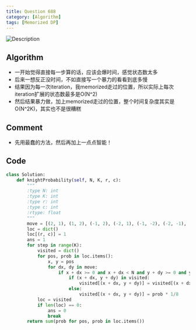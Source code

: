 ```yaml
---
title: Question 688
category: [Algorithm]
tags: [Memorized DP]
---
```


![Description](../Assets/Figure/questio688.png)

## Algorithm

- 一开始觉得直接每一步算的话，应该会爆时间，感觉状态数太多
- 后来一想反正没时间，不如直接写一个暴力的看看到底多慢
- 结果因为每一次iteration，我memorized走过的位置，所以实际上每次iteration扩展的状态数最多是O(N^2)
- 然后结果暴力做，加上memorized走过的位置，整个时间复杂度其实是O(N^2K)，其实也不是很糟糕

## Comment

- 先用最蠢的方法，然后再加上一点点智能！

## Code


```python
class Solution:
    def knightProbability(self, N, K, r, c):
        """
        :type N: int
        :type K: int
        :type r: int
        :type c: int
        :rtype: float
        """
        move = [(2, 1), (1, 2), (-1, 2), (-2, 1), (-1, -2), (-2, -1), (1, -2),(2, -1)]
        loc = dict()
        loc[(r, c)] = 1
        ans = 1
        for step in range(K):
            visited = dict()
            for pos, prob in loc.items():
                x, y = pos
                for dx, dy in move:
                    if x + dx >= 0 and x + dx < N and y + dy >= 0 and y + dy < N:
                        if (x + dx, y + dy) in visited:
                            visited[(x + dx, y + dy)] = visited[(x + dx, y + dy)] + prob * 1/8
                        else:
                            visited[(x + dx, y + dy)] = prob * 1/8
            loc = visited
            if len(loc) == 0:
                ans = 0
                break
        return sum(prob for pos, prob in loc.items())
```
